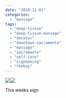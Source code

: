 ```yaml
---
date: "2019-11-01"
categories: 
  - "massage"
tags: 
  - "deep-tissue"
  - "deep-tissue-massage"
  - "docosac"
  - "downtown-sacramento"
  - "massage"
  - "sacramento"
  - "self-care"
  - "signmaking"
  - "thekay"
---
```


![](images/b21631e0aa34d23673d575cf065d00bebbfe2992.jpg)![](images/342b26599cdebd5e9d4b8026d3636d1acbc6ec8c.jpg)

This weeks sign


